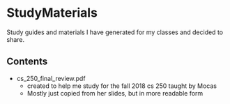 # StudyMaterials
Study guides and materials I have generated for my classes and decided to share.

## Contents
  * cs\_250\_final\_review.pdf
    * created to help me study for the fall 2018 cs 250 taught by Mocas
    * Mostly just copied from her slides, but in more readable form
